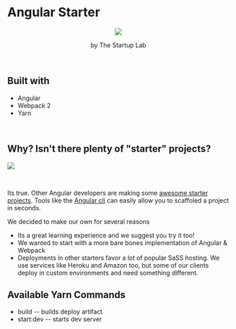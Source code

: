 # Angular Starter

<p align="center">
  <a href="http://thestartuplab.io" target="_blank">
    <img  src="http://res.cloudinary.com/dncekyetl/image/upload/c_scale,w_240/v1485111958/logo-avatar_vyzw9e.png">
  </a>
  
</p>
<p align="center">by The Startup Lab</p>


&nbsp;


## Built with

* Angular
* Webpack 2
* Yarn

&nbsp;


## Why? Isn't there plenty of "starter" projects? 

![](http://i.imgur.com/nOqKfOE.gif)  

&nbsp;

Its true. Other Angular developers are making some [awesome starter projects](https://github.com/AngularClass/angular2-webpack-starter). Tools like the [Angular cli](https://github.com/angular/angular-cli) can easily allow you to scaffoled a project in seconds.

We decided to make our own for several reasons 

* Its a great learning experience and we suggest you try it too!   
* We wanted to start with a more bare bones implementation of Angular & Webpack
* Deployments in other starters favor a lot of popular SaSS hosting. We use services like Heroku and Amazon too, but some of our clients deploy in custom environments and need something different.



## Available Yarn Commands

* build     -- builds deploy artifact
* start:dev -- starts dev server
